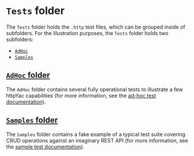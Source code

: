 # `Tests` folder

The `Tests` folder holds the `.http` test files, which can be grouped inside of subfolders. For the illustration purposes, the `Tests` folder holds two subfolders:

- [`AdHoc`](#adhoc-folder)
- [`Samples`](#samples-folder)

## [`AdHoc` folder](AdHoc)

The `AdHoc` folder contains several fully operational tests to illustrate a few httpYac capabilities (for more information, see the [ad-hoc test documentation](AdHoc)).

## [`Samples` folder](Samples)

The `Samples` folder contains a fake example of a typical test suite covering CRUD operations against an imaginary REST API (for more information, see the [sample test documentation](Samples)).
